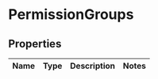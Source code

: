 # PermissionGroups

## Properties
Name | Type | Description | Notes
------------ | ------------- | ------------- | -------------
